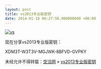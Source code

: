 ```yaml
---
layout: post
title: vs2013专业版密钥
date: 2014-01-18 06:27:58.000000000 +08:00
---
```


[![vs](http://kongqia.com/wp-content/uploads/2014/01/u21972496512636624265fm23gp0.jpg)](http://kongqia.com/wp-content/uploads/2014/01/u21972496512636624265fm23gp0.jpg)

现在分享vs2013专业版密钥：

XDM3T-W3T3V-MGJWK-8BFVD-GVPKY

未经允许不得转载：[空洽网](http://kongqia.com) » [vs2013专业版密钥](http://kongqia.com/33230.html)


